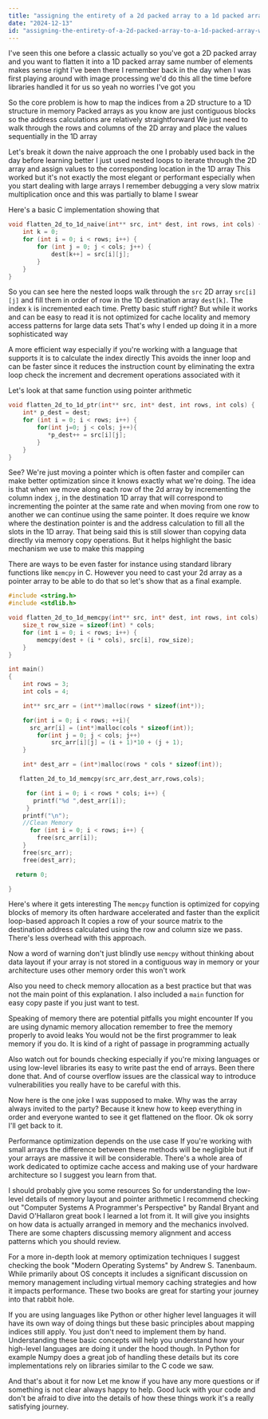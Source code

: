 ```yaml
---
title: "assigning the entirety of a 2d packed array to a 1d packed array with the same n?"
date: "2024-12-13"
id: "assigning-the-entirety-of-a-2d-packed-array-to-a-1d-packed-array-with-the-same-n"
---
```


 I've seen this one before a classic actually so you've got a 2D packed array and you want to flatten it into a 1D packed array same number of elements makes sense right I've been there I remember back in the day when I was first playing around with image processing we'd do this all the time before libraries handled it for us so yeah no worries I've got you

So the core problem is how to map the indices from a 2D structure to a 1D structure in memory Packed arrays as you know are just contiguous blocks so the address calculations are relatively straightforward We just need to walk through the rows and columns of the 2D array and place the values sequentially in the 1D array

Let's break it down the naive approach the one I probably used back in the day before learning better I just used nested loops to iterate through the 2D array and assign values to the corresponding location in the 1D array This worked but it's not exactly the most elegant or performant especially when you start dealing with large arrays I remember debugging a very slow matrix multiplication once and this was partially to blame I swear

Here's a basic C implementation showing that

```c
void flatten_2d_to_1d_naive(int** src, int* dest, int rows, int cols) {
    int k = 0;
    for (int i = 0; i < rows; i++) {
        for (int j = 0; j < cols; j++) {
            dest[k++] = src[i][j];
        }
    }
}
```

So you can see here the nested loops walk through the `src` 2D array `src[i][j]` and fill them in order of row in the 1D destination array `dest[k]`. The index `k` is incremented each time. Pretty basic stuff right? But while it works and can be easy to read it is not optimized for cache locality and memory access patterns for large data sets That's why I ended up doing it in a more sophisticated way

A more efficient way especially if you're working with a language that supports it is to calculate the index directly This avoids the inner loop and can be faster since it reduces the instruction count by eliminating the extra loop check the increment and decrement operations associated with it

Let's look at that same function using pointer arithmetic

```c
void flatten_2d_to_1d_ptr(int** src, int* dest, int rows, int cols) {
    int* p_dest = dest;
    for (int i = 0; i < rows; i++) {
        for(int j=0; j < cols; j++){
           *p_dest++ = src[i][j];
        }
    }
}
```

See? We're just moving a pointer which is often faster and compiler can make better optimization since it knows exactly what we're doing. The idea is that when we move along each row of the 2d array by incrementing the column index `j`, in the destination 1D array that will correspond to incrementing the pointer at the same rate and when moving from one row to another we can continue using the same pointer. It does require we know where the destination pointer is and the address calculation to fill all the slots in the 1D array. That being said this is still slower than copying data directly via memory copy operations. But it helps highlight the basic mechanism we use to make this mapping

There are ways to be even faster for instance using standard library functions like `memcpy` in C. However you need to cast your 2d array as a pointer array to be able to do that so let's show that as a final example.

```c
#include <string.h>
#include <stdlib.h>

void flatten_2d_to_1d_memcpy(int** src, int* dest, int rows, int cols) {
    size_t row_size = sizeof(int) * cols;
    for (int i = 0; i < rows; i++) {
        memcpy(dest + (i * cols), src[i], row_size);
    }
}

int main()
{
    int rows = 3;
    int cols = 4;

    int** src_arr = (int**)malloc(rows * sizeof(int*));

    for(int i = 0; i < rows; ++i){
      src_arr[i] = (int*)malloc(cols * sizeof(int));
        for(int j = 0; j < cols; j++)
            src_arr[i][j] = (i + 1)*10 + (j + 1);
    }

    int* dest_arr = (int*)malloc(rows * cols * sizeof(int));

   flatten_2d_to_1d_memcpy(src_arr,dest_arr,rows,cols);

     for (int i = 0; i < rows * cols; i++) {
       printf("%d ",dest_arr[i]);
     }
    printf("\n");
    //Clean Memory
      for (int i = 0; i < rows; i++) {
        free(src_arr[i]);
    }
    free(src_arr);
    free(dest_arr);

  return 0;

}
```

Here's where it gets interesting The `memcpy` function is optimized for copying blocks of memory its often hardware accelerated and faster than the explicit loop-based approach It copies a row of your source matrix to the destination address calculated using the row and column size we pass. There's less overhead with this approach.

Now a word of warning don't just blindly use `memcpy` without thinking about data layout if your array is not stored in a contiguous way in memory or your architecture uses other memory order this won't work

Also you need to check memory allocation as a best practice but that was not the main point of this explanation. I also included a `main` function for easy copy paste if you just want to test.

Speaking of memory there are potential pitfalls you might encounter If you are using dynamic memory allocation remember to free the memory properly to avoid leaks You would not be the first programmer to leak memory if you do. It is kind of a right of passage in programming actually

Also watch out for bounds checking especially if you're mixing languages or using low-level libraries its easy to write past the end of arrays. Been there done that. And of course overflow issues are the classical way to introduce vulnerabilities you really have to be careful with this.

Now here is the one joke I was supposed to make. Why was the array always invited to the party? Because it knew how to keep everything in order and everyone wanted to see it get flattened on the floor. Ok ok sorry I'll get back to it.

Performance optimization depends on the use case If you're working with small arrays the difference between these methods will be negligible but if your arrays are massive it will be considerable. There's a whole area of work dedicated to optimize cache access and making use of your hardware architecture so I suggest you learn from that.

I should probably give you some resources So for understanding the low-level details of memory layout and pointer arithmetic I recommend checking out "Computer Systems A Programmer's Perspective" by Randal Bryant and David O'Hallaron great book I learned a lot from it. It will give you insights on how data is actually arranged in memory and the mechanics involved. There are some chapters discussing memory alignment and access patterns which you should review.

For a more in-depth look at memory optimization techniques I suggest checking the book "Modern Operating Systems" by Andrew S. Tanenbaum. While primarily about OS concepts it includes a significant discussion on memory management including virtual memory caching strategies and how it impacts performance. These two books are great for starting your journey into that rabbit hole.

If you are using languages like Python or other higher level languages it will have its own way of doing things but these basic principles about mapping indices still apply. You just don't need to implement them by hand. Understanding these basic concepts will help you understand how your high-level languages are doing it under the hood though. In Python for example Numpy does a great job of handling these details but its core implementations rely on libraries similar to the C code we saw.

And that's about it for now Let me know if you have any more questions or if something is not clear always happy to help. Good luck with your code and don't be afraid to dive into the details of how these things work it's a really satisfying journey.
